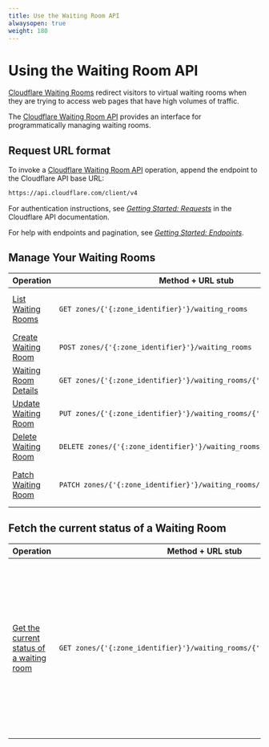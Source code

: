 ```yaml
---
title: Use the Waiting Room API
alwaysopen: true
weight: 180
---
```


# Using the Waiting Room API

[Cloudflare Waiting Rooms](/about) redirect visitors to virtual waiting rooms when they are trying to access web pages that have high volumes of traffic.

The [Cloudflare Waiting Room API](https://api.cloudflare.com/#waiting_rooms) provides an interface for programmatically managing waiting rooms.

## Request URL format

To invoke a [Cloudflare Waiting Room API](https://api.cloudflare.com/#waiting-room-properties) operation, append the endpoint to the Cloudflare API base URL:

```bash
https://api.cloudflare.com/client/v4
```

For authentication instructions, see [_Getting Started: Requests_](https://api.cloudflare.com/#getting-started-requests) in the Cloudflare API documentation.

For help with endpoints and pagination, see [_Getting Started: Endpoints_](https://api.cloudflare.com/#getting-started-endpoints).

## Manage Your Waiting Rooms

<table style="width:100%">
   <thead>
        <tr>
            <th>Operation</th>
            <th>Method + URL stub</th>
            <th>Notes</th>
        </tr>
    </thead>
    <tbody>
        <tr>
            <td><a href='https://api.cloudflare.com/#waiting-room-list-waiting_rooms'>List Waiting Rooms</a></td>
            <td><code>GET&nbsp;zones/{'{:zone_identifier}'}/waiting_rooms</code></td>
            <td>List all waiting rooms for a zone.</td>
        </tr>
        <tr>
            <td><a href='https://api.cloudflare.com/#waiting-room-create-waiting-room'>Create Waiting Room</a></td>
            <td><code>POST&nbsp;zones/{'{:zone_identifier}'}/waiting_rooms</code></td>
            <td>Create a waiting room.</td>
        </tr>
        <tr>
            <td><a href='https://api.cloudflare.com/#waiting-room-waiting-room-details'>Waiting Room Details</a></td>
            <td><code>GET&nbsp;zones/{'{:zone_identifier}'}/waiting_rooms/{'{:identifier}'}</code></td>
            <td>Fetch a waiting room.</td>
        </tr>
        <tr>
            <td><a href='https://api.cloudflare.com/#waiting-room-update-waiting-room'>Update Waiting Room</a></td>
            <td><code>PUT&nbsp;zones/{'{:zone_identifier}'}/waiting_rooms/{'{:identifier}'}</code></td>
            <td>Update a waiting room.</td>
        </tr>
        <tr>
            <td><a href='https://api.cloudflare.com/#waiting-room-delete-waiting-room'>Delete Waiting Room</a></td>
            <td><code>DELETE&nbsp;zones/{'{:zone_identifier}'}/waiting_rooms/{'{:identifier}'}</code></td>
            <td>Delete a waiting room.</td>
        </tr>
        <tr>
            <td><a href='https://api.cloudflare.com/#waiting-room-patch-waiting-room'>Patch Waiting Room</a></td>
            <td><code>PATCH&nbsp;zones/{'{:zone_identifier}'}/waiting_rooms/{'{:identifier}'}</code></td>
            <td>Patch a configured waiting room.</td>
        </tr>
   </tbody>
</table>

## Fetch the current status of a Waiting Room

<table style="width:100%">
    <thead>
        <tr>
            <th>Operation</th>
            <th>Method + URL stub</th>
            <th>Notes</th>
        </tr>
    </thead>
    <tbody>
        <tr>
            <td><a href='https://api.cloudflare.com/#waiting-room-get-waiting-room-status'>Get the current status of a waiting room</a></td>
            <td><code>GET&nbsp;zones/{'{:zone_identifier}'}/waiting_rooms/{'{:identifier}'}/status</code></td>
            <td>
                <ul>
                <li>Returns <code>queueing</code> if the queue is activated (clients are put in the waiting room).</li>
                <li>Returns <code>not_queueing</code> if the queue is not activated or if the waiting room is suspended.</li>
                </ul>
            </td>
        </tr>
    </tbody>
</table>
